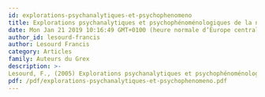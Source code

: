 ```yaml
---
id: explorations-psychanalytiques-et-psychophenomeno
title: Explorations psychanalytiques et psychophénoménologiques de la notion d'enveloppe temporelle en formation d'adultes
date: Mon Jan 21 2019 10:16:49 GMT+0100 (heure normale d’Europe centrale)
author_id: lesourd-francis
author: Lesourd Francis
category: Articles
family: Auteurs du Grex
description: >-
Lesourd, F., (2005) Explorations psychanalytiques et psychophénoménologiques de la notion d'enveloppe temporelle en formation d'adultes, Expliciter n° 60, p. 1 - 24. 
pdf: /pdf/explorations-psychanalytiques-et-psychophenomeno.pdf
---
```

